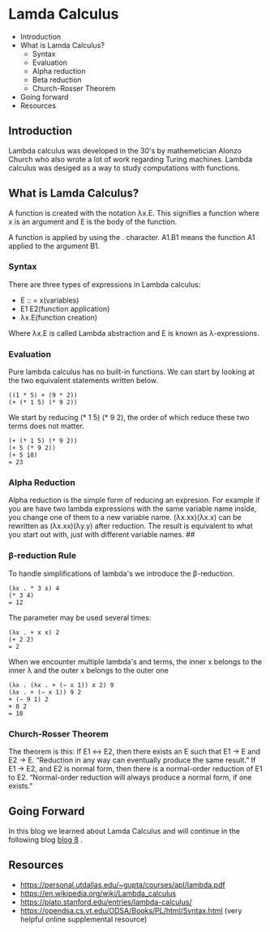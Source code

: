 # Lamda Calculus

* Introduction
* What is Lamda Calculus?
    * Syntax
    * Evaluation
    * Alpha reduction
    * Beta reduction
    * Church-Rosser Theorem
* Going forward
* Resources

## Introduction
Lambda calculus was developed in the 30's by mathemetician Alonzo Church who also wrote a lot of work regarding Turing machines. Lambda calculus was desiged as a way to study computations with functions. 

## What is Lamda Calculus?

A function is created with the notation λx.E. This signifies a function where x is an argument and E is the body of the function.

A function is applied by using the . character. A1.B1 means the function A1 applied to the argument B1.

### Syntax

There are three types of expressions in Lambda calculus: 
    
* E :: = x(variables)
* E1 E2(function application)
* λx.E(function creation)

Where λx.E is called Lambda abstraction and E is known as λ-expressions.

### Evaluation
Pure lambda calculus has no built-in functions. We can start by looking at the two equivalent statements written below.

    ((1 * 5) + (9 * 2)) 
    (+ (* 1 5) (* 9 2)) 
    
We start by reducing (* 1 5) (* 9 2), the order of which reduce these two terms does not matter.

    (+ (* 1 5) (* 9 2)) 
    (+ 5 (* 9 2)) 
    (+ 5 18) 
    = 23
    
### Alpha Reduction
Alpha reduction is the simple form of reducing an expresion. For example if you are have two lambda expressions with the same variable name inside, you change one of them to a new variable name. (λx.xx)(λx.x) can be rewritten as (λx.xx)(λy.y) after reduction. The result is equivalent to what you start out with, just with different variable names. ##

### β-reduction Rule
To handle simplifications of lambda's we introduce the β-reduction.

    (λx . * 3 x) 4 
    (* 3 4) 
    = 12

The parameter may be used several times:

    (λx . + x x) 2
    (+ 2 2) 
    = 2
    
When we encounter multiple lambda's and terms, the inner x belongs to the inner λ and the outer x belongs to the outer one

    (λx . (λx . + (− x 1)) x 2) 9 
    (λx . + (− x 1)) 9 2 
    + (− 9 1) 2
    + 8 2 
    = 10
    

### Church-Rosser Theorem
The theorem is this:
    If E1 ↔ E2, then there exists an E such that E1 → E and E2 → E. “Reduction in any way can eventually produce the same result.”
    If E1 → E2, and E2 is normal form, then there is a normal-order reduction of E1 to E2. “Normal-order reduction will always produce a normal form, if one exists.”

## Going Forward
In this blog we learned about Lamda Calculus and will continue in the following blog [blog 8](Blog8.md) .

## Resources
* https://personal.utdallas.edu/~gupta/courses/apl/lambda.pdf
* https://en.wikipedia.org/wiki/Lambda_calculus
* https://plato.stanford.edu/entries/lambda-calculus/
* https://opendsa.cs.vt.edu/ODSA/Books/PL/html/Syntax.html (very helpful online supplemental resource) 